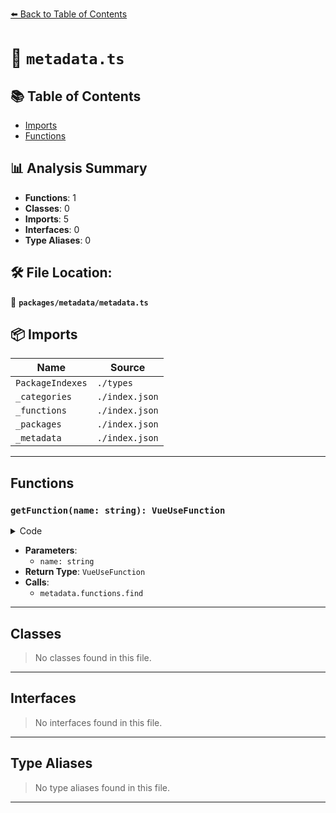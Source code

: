 [⬅️ Back to Table of Contents](../../index.md)

# 📄 `metadata.ts`

## 📚 Table of Contents

- [Imports](#imports)
- [Functions](#functions)

## 📊 Analysis Summary

- **Functions**: 1
- **Classes**: 0
- **Imports**: 5
- **Interfaces**: 0
- **Type Aliases**: 0

## 🛠️ File Location:
📂 **`packages/metadata/metadata.ts`**

## 📦 Imports

| Name | Source |
|------|--------|
| `PackageIndexes` | `./types` |
| `_categories` | `./index.json` |
| `_functions` | `./index.json` |
| `_packages` | `./index.json` |
| `_metadata` | `./index.json` |


---

## Functions

### `getFunction(name: string): VueUseFunction`

<details><summary>Code</summary>

```ts
export function getFunction(name: string) {
  return metadata.functions.find(f => f.name === name)
}
```
</details>

- **Parameters**:
  - `name: string`
- **Return Type**: `VueUseFunction`
- **Calls**:
  - `metadata.functions.find`

---

## Classes

> No classes found in this file.


---

## Interfaces

> No interfaces found in this file.


---

## Type Aliases

> No type aliases found in this file.


---